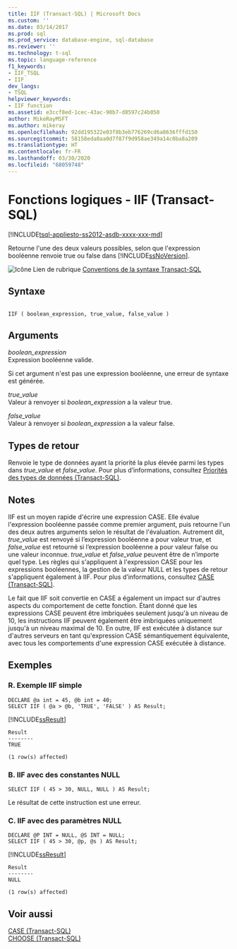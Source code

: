 ```yaml
---
title: IIF (Transact-SQL) | Microsoft Docs
ms.custom: ''
ms.date: 03/14/2017
ms.prod: sql
ms.prod_service: database-engine, sql-database
ms.reviewer: ''
ms.technology: t-sql
ms.topic: language-reference
f1_keywords:
- IIF_TSQL
- IIF
dev_langs:
- TSQL
helpviewer_keywords:
- IIF function
ms.assetid: e3ccf8ed-1cec-43ac-90b7-d8597c24b050
author: MikeRayMSFT
ms.author: mikeray
ms.openlocfilehash: 92dd195322e03f8b3eb776269cd6a8636fffd150
ms.sourcegitcommit: 58158eda0aa0d7f87f9d958ae349a14c0ba8a209
ms.translationtype: HT
ms.contentlocale: fr-FR
ms.lasthandoff: 03/30/2020
ms.locfileid: "68059748"
---
```

# <a name="logical-functions---iif-transact-sql"></a>Fonctions logiques - IIF (Transact-SQL)
[!INCLUDE[tsql-appliesto-ss2012-asdb-xxxx-xxx-md](../../includes/tsql-appliesto-ss2012-asdb-xxxx-xxx-md.md)]

  Retourne l'une des deux valeurs possibles, selon que l'expression booléenne renvoie true ou false dans [!INCLUDE[ssNoVersion](../../includes/ssnoversion-md.md)].  
  
 ![Icône Lien de rubrique](../../database-engine/configure-windows/media/topic-link.gif "Icône du lien de rubrique") [Conventions de la syntaxe Transact-SQL](../../t-sql/language-elements/transact-sql-syntax-conventions-transact-sql.md)  
  
## <a name="syntax"></a>Syntaxe  
  
```  
  
IIF ( boolean_expression, true_value, false_value )  
```  
  
## <a name="arguments"></a>Arguments  
 *boolean_expression*  
 Expression booléenne valide.  
  
 Si cet argument n'est pas une expression booléenne, une erreur de syntaxe est générée.  
  
 *true_value*  
 Valeur à renvoyer si *boolean_expression* a la valeur true.  
  
 *false_value*  
 Valeur à renvoyer si *boolean_expression* a la valeur false.  
  
## <a name="return-types"></a>Types de retour  
 Renvoie le type de données ayant la priorité la plus élevée parmi les types dans *true_value* et *false_value*. Pour plus d’informations, consultez [Priorités des types de données &#40;Transact-SQL&#41;](../../t-sql/data-types/data-type-precedence-transact-sql.md).  
  
## <a name="remarks"></a>Notes  
 IIF est un moyen rapide d'écrire une expression CASE. Elle évalue l'expression booléenne passée comme premier argument, puis retourne l'un des deux autres arguments selon le résultat de l'évaluation. Autrement dit, *true_value* est renvoyé si l’expression booléenne a pour valeur true, et *false_value* est retourné si l’expression booléenne a pour valeur false ou une valeur inconnue. *true_value* et *false_value* peuvent être de n’importe quel type. Les règles qui s'appliquent à l'expression CASE pour les expressions booléennes, la gestion de la valeur NULL et les types de retour s'appliquent également à IIF. Pour plus d’informations, consultez [CASE &#40;Transact-SQL&#41;](../../t-sql/language-elements/case-transact-sql.md).  
  
 Le fait que IIF soit convertie en CASE a également un impact sur d'autres aspects du comportement de cette fonction. Étant donné que les expressions CASE peuvent être imbriquées seulement jusqu'à un niveau de 10, les instructions IIF peuvent également être imbriquées uniquement jusqu'à un niveau maximal de 10. En outre, IIF est exécutée à distance sur d'autres serveurs en tant qu'expression CASE sémantiquement équivalente, avec tous les comportements d'une expression CASE exécutée à distance.  
  
## <a name="examples"></a>Exemples  
  
### <a name="a-simple-iif-example"></a>R. Exemple IIF simple  
  
```  
DECLARE @a int = 45, @b int = 40;  
SELECT IIF ( @a > @b, 'TRUE', 'FALSE' ) AS Result;  
```  
  
 [!INCLUDE[ssResult](../../includes/ssresult-md.md)]  
  
```  
Result  
--------  
TRUE  
  
(1 row(s) affected)  
```  
  
### <a name="b-iif-with-null-constants"></a>B. IIF avec des constantes NULL  
  
```  
SELECT IIF ( 45 > 30, NULL, NULL ) AS Result;  
```  
  
 Le résultat de cette instruction est une erreur.  
  
### <a name="c-iif-with-null-parameters"></a>C. IIF avec des paramètres NULL  
  
```  
DECLARE @P INT = NULL, @S INT = NULL;  
SELECT IIF ( 45 > 30, @p, @s ) AS Result;  
```  
  
 [!INCLUDE[ssResult](../../includes/ssresult-md.md)]  
  
```  
Result  
--------  
NULL  
  
(1 row(s) affected)  
```  
  
## <a name="see-also"></a>Voir aussi  
 [CASE &#40;Transact-SQL&#41;](../../t-sql/language-elements/case-transact-sql.md)   
 [CHOOSE &#40;Transact-SQL&#41;](../../t-sql/functions/logical-functions-choose-transact-sql.md)  
  
  
